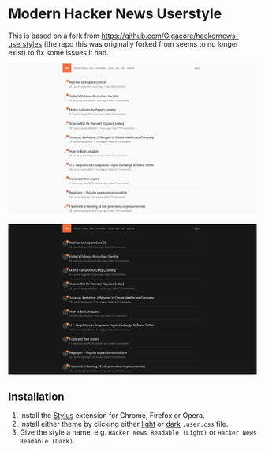 # Modern Hacker News Userstyle

This is based on a fork from https://github.com/Gigacore/hackernews-userstyles (the repo this was originally forked from seems to no longer exist) to fix some issues it had.

![](modern-hacker-news-light.png)
&nbsp;
![](modern-hacker-news-dark.png)

## Installation

1. Install the [Stylus](https://add0n.com/stylus.html) extension for Chrome, Firefox or Opera.
2. Install either theme by clicking either [light](https://raw.githubusercontent.com/losuler/hacker-news-userstyle/master/modern-hacker-news-light.user.css) or [dark](https://raw.githubusercontent.com/losuler/hacker-news-userstyle/master/modern-hacker-news-dark.user.css) `.user.css` file.
3. Give the style a name, e.g. `Hacker News Readable (Light)` or `Hacker News Readable (Dark)`.
